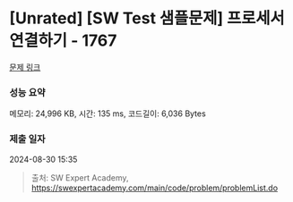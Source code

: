 # [Unrated] [SW Test 샘플문제] 프로세서 연결하기 - 1767 

[문제 링크](https://swexpertacademy.com/main/code/problem/problemDetail.do?contestProbId=AV4suNtaXFEDFAUf) 

### 성능 요약

메모리: 24,996 KB, 시간: 135 ms, 코드길이: 6,036 Bytes

### 제출 일자

2024-08-30 15:35



> 출처: SW Expert Academy, https://swexpertacademy.com/main/code/problem/problemList.do